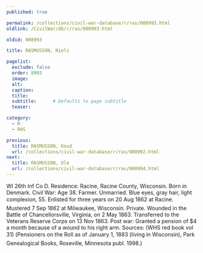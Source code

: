 ```yaml
---
published: true

permalink: /collections/civil-war-database/r/ras/008993.html
oldlink: /CivilWar/db/r/ras/008993.html

oldid: 008993

title: RASMUSSON, Niels

pagelist:
  exclude: false
  order: 8993
  image: 
  alt:
  caption:
  title:
  subtitle:      # Defaults to page subtitle
  teaser:

category: 
  - R 
  - RAS

previous:
  title: RASMUSSON, Knud
  url: /collections/civil-war-database/r/ras/008992.html  
next:
  title: RASMUSSON, Ole
  url: /collections/civil-war-database/r/ras/008994.html   
---
```

WI 26th Inf Co D. Residence: Racine, Racine County, Wisconsin. Born in Denmark. Civil War: Age 38. Farmer. Unmarried. Blue eyes, gray hair, light complexion, 5&#146;5&#148;. Enlisted for three years on 20 Aug 1862 at Racine. Mustered 7 Sep 1862 at Milwaukee, Wisconsin. Private. Wounded in the Battle of Chancellorsville, Virginia, on 2 May 1863. Transferred to the Veterans Reserve Corps on 13 Nov 1863. Post war: Granted a pension of $4 a month because of a wound to his right arm. Sources: (WHS red book vol 31) (&#147;Pensioners on the Roll as of January 1, 1883 (living in Wisconsin)&#148;, Park Genealogical Books, Roseville, Minnesota publ. 1998.)